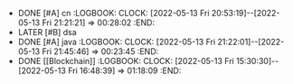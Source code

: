 - DONE [#A] cn
  :LOGBOOK:
  CLOCK: [2022-05-13 Fri 20:53:19]--[2022-05-13 Fri 21:21:21] =>  00:28:02
  :END:
- LATER [#B] dsa
- DONE [#A] java
  :LOGBOOK:
  CLOCK: [2022-05-13 Fri 21:22:01]--[2022-05-13 Fri 21:45:46] =>  00:23:45
  :END:
- DONE [[Blockchain]]
  :LOGBOOK:
  CLOCK: [2022-05-13 Fri 15:30:30]--[2022-05-13 Fri 16:48:39] =>  01:18:09
  :END: